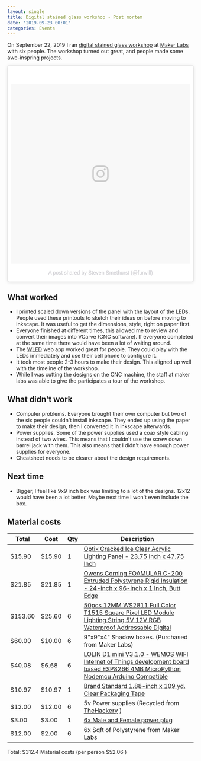 ```yaml
---
layout: single
title: Digital stained glass workshop - Post mortem
date: '2019-09-23 00:01'
categories: Events
---
```


On September 22, 2019 I ran [digital stained glass workshop](https://blog.abluestar.com/digital-stained-glass-workshop-sept2019/) at [Maker Labs](https://www.makerlabs.com/) with six people. The workshop turned out great, and people made some awe-inspring projects. 

<blockquote class="instagram-media" data-instgrm-permalink="https://www.instagram.com/p/B2xJCGjhnhV/" data-instgrm-version="8" style=" background:#FFF; border:0; border-radius:3px; box-shadow:0 0 1px 0 rgba(0,0,0,0.5),0 1px 10px 0 rgba(0,0,0,0.15); margin: 1px; max-width:658px; padding:0; width:99.375%; width:-webkit-calc(100% - 2px); width:calc(100% - 2px);"><div style="padding:8px;"> <div style=" background:#F8F8F8; line-height:0; margin-top:40px; padding:50.0% 0; text-align:center; width:100%;"> <div style=" background:url(data:image/png;base64,iVBORw0KGgoAAAANSUhEUgAAACwAAAAsCAMAAAApWqozAAAABGdBTUEAALGPC/xhBQAAAAFzUkdCAK7OHOkAAAAMUExURczMzPf399fX1+bm5mzY9AMAAADiSURBVDjLvZXbEsMgCES5/P8/t9FuRVCRmU73JWlzosgSIIZURCjo/ad+EQJJB4Hv8BFt+IDpQoCx1wjOSBFhh2XssxEIYn3ulI/6MNReE07UIWJEv8UEOWDS88LY97kqyTliJKKtuYBbruAyVh5wOHiXmpi5we58Ek028czwyuQdLKPG1Bkb4NnM+VeAnfHqn1k4+GPT6uGQcvu2h2OVuIf/gWUFyy8OWEpdyZSa3aVCqpVoVvzZZ2VTnn2wU8qzVjDDetO90GSy9mVLqtgYSy231MxrY6I2gGqjrTY0L8fxCxfCBbhWrsYYAAAAAElFTkSuQmCC); display:block; height:44px; margin:0 auto -44px; position:relative; top:-22px; width:44px;"></div></div><p style=" color:#c9c8cd; font-family:Arial,sans-serif; font-size:14px; line-height:17px; margin-bottom:0; margin-top:8px; overflow:hidden; padding:8px 0 7px; text-align:center; text-overflow:ellipsis; white-space:nowrap;"><a href="https://www.instagram.com/p/B2xJCGjhnhV/" style=" color:#c9c8cd; font-family:Arial,sans-serif; font-size:14px; font-style:normal; font-weight:normal; line-height:17px; text-decoration:none;" target="_blank">A post shared by Steven Smethurst (@funvill)</a></p></div></blockquote> <script async defer src="//www.instagram.com/embed.js"></script>

## What worked 

- I printed scaled down versions of the panel with the layout of the LEDs. People used these printouts to sketch their ideas on before moving to inkscape. It was useful to get the dimensions, style, right on paper first.
- Everyone finished at different times, this allowed me to review and convert their images into VCarve (CNC software). If everyone completed at the same time there would have been a lot of waiting around.
- The [WLED](https://github.com/Aircoookie/WLED) web app worked great for people. They could play with the LEDs immediately and use their cell phone to configure it.
- It took most people 2-3 hours to make their design. This aligned up well with the timeline of the workshop.
- While I was cutting the designs on the CNC machine, the staff at maker labs was able to give the participates a tour of the workshop.

## What didn't work

- Computer problems. Everyone brought their own computer but two of the six people couldn't install inkscape. They ended up using the paper to make their design, then I converted it in inkscape afterwards.
- Power supplies. Some of the power supplies used a coax style cabling instead of two wires. This means that I couldn't use the screw down barrel jack with them. This also means that I didn't have enough power supplies for everyone. 
- Cheatsheet needs to be clearer about the design requirements.

## Next time 

 - Bigger, I feel like 9x9 inch box was limiting to a lot of the designs. 12x12 would have been a lot better. Maybe next time I won't even include the box. 
 


## Material costs 

| Total   | Cost   | Qty | Description |
| ------- | ------ | --- | ----------- |
|  $15.90 | $15.90 |   1 | [Optix Cracked Ice Clear Acrylic Lighting Panel - 23.75 Inch x 47.75 Inch](https://www.homedepot.ca/product/optix-cracked-ice-clear-acrylic-lighting-panel-23-75-inch-x-47-75-inch/1000143373) |
|  $21.85 | $21.85 |   1 | [Owens Corning FOAMULAR C-200 Extruded Polystyrene Rigid Insulation - 24-inch x 96-inch x 1 Inch, Butt Edge](https://www.homedepot.ca/product/owens-corning-foamular-c-200-extruded-polystyrene-rigid-insulation-24-inch-x-96-inch-x-1-inch-butt-edge/1000155116) | 
| $153.60 | $25.60 |   6 | [50pcs 12MM WS2811 Full Color T1515 Square Pixel LED Module Lighting String 5V 12V RGB Waterproof Addressable Digital](https://www.aliexpress.com/item/32803645847.html) | 
|  $60.00 | $10.00 |   6 | 9"x9"x4" Shadow boxes. (Purchased from Maker Labs) | 
|  $40.08 |  $6.68 |   6 | [LOLIN D1 mini V3.1.0 - WEMOS WIFI Internet of Things development board based ESP8266 4MB MicroPython Nodemcu Arduino Compatible](https://www.aliexpress.com/item/32529101036.html) | 
|  $10.97 | $10.97 |   1 | [Brand Standard 1.88-inch x 109 yd. Clear Packaging Tape](https://www.homedepot.ca/product/scotch-3710-48mm-x-50m-shipping-tape-6-pack-/1000742314?rec=true)
|  $12.00 | $12.00 |   6 | 5v Power supplies (Recycled from [TheHackery](https://thehackery.ca/) ) | 
|   $3.00 |  $3.00 |   1 | [6x Male and Female power plug](https://www.aliexpress.com/item/32723122841.html) | 
|  $12.00 |  $2.00 |   6 | 6x Sqft of Polystyrene from Maker Labs 

Total: $312.4 Material costs (per person $52.06 ) 
